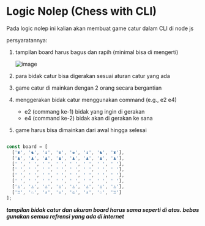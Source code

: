 # Logic Nolep (Chess with CLI)

Pada logic nolep ini kalian akan membuat game catur dalam CLI di node js

persyaratannya:

1. tampilan board harus bagus dan rapih (minimal bisa di mengerti)
   
   ![image](https://github.com/user-attachments/assets/2c9a37b6-5fda-452c-92cd-a9bbb29016e9)

2. para bidak catur bisa digerakan sesuai aturan catur yang ada
3. game catur di mainkan dengan 2 orang secara bergantian
4. menggerakan bidak catur menggunakan command (e.g., e2 e4)
   - e2 (commang ke-1) bidak yang ingin di gerakan
   - e4 (command ke-2) bidak akan di gerakan ke sana
5. game harus bisa dimainkan dari awal hingga selesai 

```js

const board = [
  ['♜', '♞', '♝', '♛', '♚', '♝', '♞', '♜'],
  ['♟', '♟', '♟', '♟', '♟', '♟', '♟', '♟'],
  [' ', ' ', ' ', ' ', ' ', ' ', ' ', ' '],
  [' ', ' ', ' ', ' ', ' ', ' ', ' ', ' '],
  [' ', ' ', ' ', ' ', ' ', ' ', ' ', ' '],
  [' ', ' ', ' ', ' ', ' ', ' ', ' ', ' '],
  ['♙', '♙', '♙', '♙', '♙', '♙', '♙', '♙'],
  ['♖', '♘', '♗', '♕', '♔', '♗', '♘', '♖']
];

```

***tampilan bidak catur dan ukuran board harus sama seperti di atas. bebas gunakan semua refrensi yang ada di internet***
